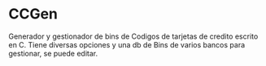 # CCGen
Generador y gestionador de bins de Codigos de tarjetas de credito escrito en C.
Tiene diversas opciones y una db de Bins de varios bancos para gestionar, se puede editar.
